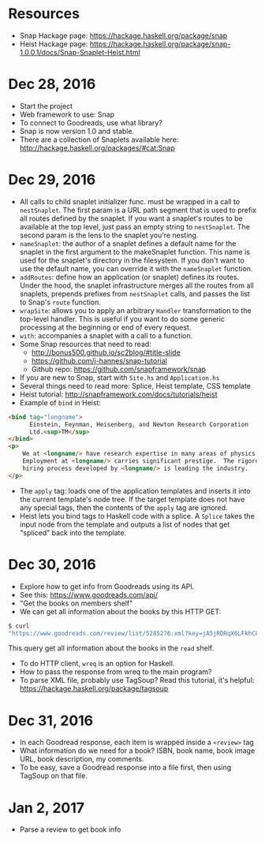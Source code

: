 # Resources

- Snap Hackage page: https://hackage.haskell.org/package/snap
- Heist Hackage page:
  https://hackage.haskell.org/package/snap-1.0.0.1/docs/Snap-Snaplet-Heist.html
  

# Dec 28, 2016

- Start the project 
- Web framework to use: Snap
- To connect to Goodreads, use what library? 
- Snap is now version 1.0 and stable. 
- There are a collection of Snaplets available here:
  http://hackage.haskell.org/packages/#cat:Snap

# Dec 29, 2016 
- All calls to child snaplet initializer func. must be wrapped in a
  call to `nestSnaplet`. The first param is a URL path segment that is
  used to prefix all routes defined by the snaplet. If you want a
  snaplet's routes to be available at the top level, just pass an
  empty string to `nestSnaplet`. The second param is the lens to the
  snaplet you're nesting. 
- `nameSnaplet`: the author of a snaplet defines a default name for
  the snaplet in the first argument to the makeSnaplet function. This
  name is used for the snaplet's directory in the filesystem. If you
  don't want to use the default name, you can override it with the
  `nameSnaplet` function. 
- `addRoutes`: define how an application (or snaplet) defines its
  routes. Under the hood, the snaplet infrastructure merges all the
  routes from all snaplets, prepends prefixes from `nestSnaplet`
  calls, and passes the list to Snap's `route` function. 
- `wrapSite`: allows you to apply an arbitrary `Handler`
  transformation to the top-level handler. This is useful if you want
  to do some generic processing at the beginning or end of every
  request. 
- `with`: accompanies a snaplet with a call to a function. 
- Some Snap resources that need to read:
  + http://bonus500.github.io/sc2blog/#title-slide
  + https://github.com/j-hannes/snap-tutorial
  + Github repo: https://github.com/snapframework/snap
- If you are new to Snap, start with `Site.hs` and `Application.hs`
- Several things need to read more: Splice, Heist template, CSS template
- Heist tutorial: http://snapframework.com/docs/tutorials/heist
- Example of `bind` in Heist: 

```html
<bind tag="longname">
      Einstein, Feynman, Heisenberg, and Newton Research Corporation
      Ltd.<sup>TM</sup>
</bind>
<p>
	We at <longname/> have research expertise in many areas of physics.
    Employment at <longname/> carries significant prestige.  The rigorous
    hiring process developed by <longname/> is leading the industry.
</p>	   
```

- The `apply` tag: loads one of the application templates and inserts
  it into the current template's node tree. If the target template
  does not have any special tags, then the contents of the `apply` tag
  are ignored. 
- Heist lets you bind tags to Haskell code with a splice. A `Splice`
  takes the input node from the template and outputs a list of nodes
  that get "spliced" back into the template. 

# Dec 30, 2016

- Explore how to get info from Goodreads using its API.
- See this: https://www.goodreads.com/api/
- "Get the books on members shelf"
- We can get all information about the books by this HTTP GET: 

```sh
$ curl
"https://www.goodreads.com/review/list/5285276.xml?key=jA5jRDRqX6LFkhCkZCppmQ&v=2?shelf=read"
```

This query get all information about the books in the `read` shelf. 
- To do HTTP client, `wreq` is an option for Haskell. 
- How to pass the response from wreq to the main program? 
- To parse XML file, probably use TagSoup? Read this tutorial, it's
  helpful: https://hackage.haskell.org/package/tagsoup

# Dec 31, 2016

- In each Goodread response, each item is wrapped inside a `<review>`
  tag 
- What information do we need for a book? ISBN, book name, book image
  URL, book description, my comments.
- To be easy, save a Goodread response into a file first, then using
  TagSoup on that file. 

# Jan 2, 2017

- Parse a review to get book info 
